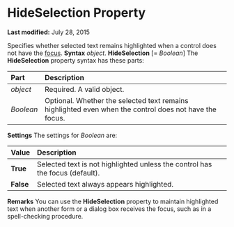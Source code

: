 
# HideSelection Property

 **Last modified:** July 28, 2015


Specifies whether selected text remains highlighted when a control does not have the  [focus](b8bdf64f-5920-1ae9-16d0-b26d09524a30.md).
 **Syntax**
 _object_. **HideSelection** [= _Boolean_]
The  **HideSelection** property syntax has these parts:


|**Part**|**Description**|
|:-----|:-----|
| _object_|Required. A valid object.|
| _Boolean_|Optional. Whether the selected text remains highlighted even when the control does not have the focus.|
 **Settings**
The settings for  _Boolean_ are:


|**Value**|**Description**|
|:-----|:-----|
| **True**|Selected text is not highlighted unless the control has the focus (default).|
| **False**|Selected text always appears highlighted.|
 **Remarks**
You can use the  **HideSelection** property to maintain highlighted text when another form or a dialog box receives the focus, such as in a spell-checking procedure.
